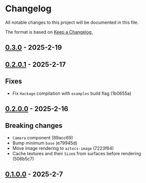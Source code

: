 # Changelog

All notable changes to this project will be documented in this file.

The format is based on [Keep a Changelog](https://keepachangelog.com/en/1.0.0/),

## [0.3.0](https://github.com/matthunz/aztecs/compare/aztecs-sdl-v0.2.0.1..aztecs-sdl-v0.3.0) - 2025-2-19

## [0.2.0.1](https://github.com/matthunz/aztecs/compare/aztecs-sdl-v0.2.0.0..aztecs-sdl-v0.2.0.1) - 2025-2-17

## Fixes

- Fix `Hackage` compilation with `examples` build flag (1b0655a)

## [0.2.0.0](https://github.com/matthunz/aztecs/compare/aztecs-sdl-v0.1.0.0..aztecs-sdl-v0.2.0.0) - 2025-2-16

## Breaking changes

- `Camera` component (89acc69)
- Bump minimum `base` (e79945d)
- Move image rendering to `aztecs-image` (7223f64)
- Cache textures and their `Size`s from surfaces before rendering (506b5c7)

## [0.1.0.0](https://github.com/matthunz/aztecs/compare/aztecs-sdl-v0.1.0.0) - 2025-2-7
